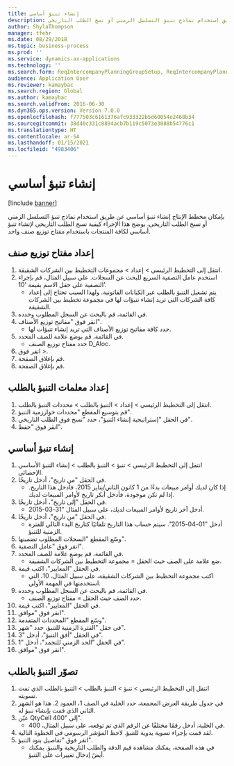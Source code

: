 ```yaml
---
title: إنشاء تنبؤ أساسي
description: بإمكان مخطط الإنتاج إنشاء تنبؤ أساسي عن طريق استخدام نماذج تنبؤ التسلسل الزمني أو نسخ الطلب التاريخي.
author: ShylaThompson
manager: tfehr
ms.date: 08/29/2018
ms.topic: business-process
ms.prod: ''
ms.service: dynamics-ax-applications
ms.technology: ''
ms.search.form: ReqIntercompanyPlanningGroupSetup, ReqIntercompanyPlanningGroupAllocKeys, ReqDemPlanForecastParameters, ReqDemPlanCreateForecastDialog, SysQueryForm, ReqDemPlanForecastViewer
audience: Application User
ms.reviewer: kamaybac
ms.search.region: Global
ms.author: kamaybac
ms.search.validFrom: 2016-06-30
ms.dyn365.ops.version: Version 7.0.0
ms.openlocfilehash: f777503c6161376afc933322b5d60054e2468b34
ms.sourcegitcommit: 38d40c331c8894acb7b119c5073e3088b54776c1
ms.translationtype: HT
ms.contentlocale: ar-SA
ms.lasthandoff: 01/15/2021
ms.locfileid: "4983406"
---
```

# <a name="create-a-baseline-forecast"></a>إنشاء تنبؤ أساسي

[!include [banner](../../includes/banner.md)]

بإمكان مخطط الإنتاج إنشاء تنبؤ أساسي عن طريق استخدام نماذج تنبؤ التسلسل الزمني أو نسخ الطلب التاريخي. يوضح هذا الإجراء كيفية نسخ الطلب التاريخي لإنشاء تنبؤ أساسي لكافة المنتجات باستخدام مفتاح توزيع صنف واحد. 


## <a name="set-up-an-item-allocation-key"></a>إعداد مفتاح توزيع صنف
1. انتقل إلى التخطيط الرئيسي‬ > إعداد > مجموعات التخطيط بين الشركات الشقيقة.
2. استخدم عامل التصفية السريع للبحث عن السجلات. على سبيل المثال، قم بإجراء التصفية على حقل الاسم بقيمة '10'.
    * يتم تشغيل التنبؤ بالطلب عبر الكيانات القانونية. ولهذا السبب تحتاج إلى إعداد كافة الشركات التي تريد إنشاء تنبؤات لها في مجموعة تخطيط بين الشركات الشقيقة‬.  
3. في القائمة، قم بالبحث عن السجل المطلوب وحدده.
4. انقر فوق "مفاتيح توزيع الأصناف".
    * حدد كافة مفاتيح توزيع الأصناف التي تريد إنشاء تنبؤات لها.  
5. في القائمة، قم بوضع علامة للصف المحدد.
    * حدد مفتاح توزيع الصنف D_Aloc.  
6. انقر فوق >.
7. قم بإغلاق الصفحة.
8. قم بإغلاق الصفحة.

## <a name="set-up-the-demand-forecasting-parameters"></a>إعداد معلمات التنبؤ بالطلب
1. انتقل إلى ‏‫التخطيط الرئيسي > إعداد > التنبؤ بالطلب‬ > محددات التنبؤ بالطلب‬.
2. قم بتوسيع المقطع "محددات خوارزمية التنبؤ‬".
3. في الحقل "إستراتيجية إنشاء ‏‫التنبؤ‬"، حدد "نسخ فوق الطلب التاريخي‬".
4. انقر فوق "حفظ".

## <a name="create-a-baseline-forecast"></a>إنشاء تنبؤ أساسي
1. انتقل إلى ‏‫التخطيط الرئيسي > تنبؤ‬ > التنبؤ بالطلب > إنشاء التنبؤ الأساسي الإحصائي‬.
2. في الحقل "من تاريخ"، أدخل تاريخًا.
    * إذا كان لديك أوامر مبيعات بدءًا من 1 كانون الثاني/يناير 2015، فأدخل هذا التاريخ. إذا لم تكن موجودة، فأدخل أبكر تاريخ لأوامر المبيعات لديك.  
3. في الحقل "إلى تاريخ"، أدخل تاريخًا.
    * أدخل آخر تاريخ لأوامر المبيعات لديك، على سبيل المثال "31-03-2015.  
4. في الحقل "من تاريخ"، أدخل تاريخًا.
    * أدخل "01-04-2015". سيتم حساب هذا التاريخ تلقائيًا كتاريخ البدء التالي للفترة الزمنية‬ للتنبؤ‬‬.  
5. وسّع المقطع "السجلات المطلوب تضمينها‬".
6. انقر فوق "عامل التصفية".
7. في القائمة، قم بوضع علامة للصف المحدد.
    * ضع علامة على الصف حيث الحقل = مجموعة التخطيط بين الشركات الشقيقة.  
8. في الحقل "المعايير"، اكتب قيمة.
    * اكتب مجموعة التخطيط بين الشركات الشقيقة، على سبيل المثال، 10، التي استخدمتها في المهمة الأولى.  
9. في القائمة، قم بالبحث عن السجل المطلوب وحدده.
    * حدد الصف حيث الحقل = مفتاح توزيع الصنف.  
10. في الحقل "المعايير"، اكتب قيمة.
11. انقر فوق "موافق".
12. وسّع المقطع "المحددات المتقدمة‬".
13. في حقل "الفترة الزمنية‬ للتنبؤ‬‬، حدد "شهر".
14. في الحقل "أفق التنبؤ‬"، أدخل "3".
15. في الحقل "الحد الزمني للتجمد‬‬"، أدخل "1".
16. انقر فوق "موافق".

## <a name="visualize-the-demand-forecast"></a>تصوّر التنبؤ بالطلب
1. انتقل إلى ‏‫التخطيط الرئيسي > تنبؤ‬ > التنبؤ بالطلب > ‏‫‏‫التنبؤ بالطلب‬ الذي تمت تسويته‬.
2. في جدول طريقة العرض المجمعة، حدد الخلية في الصف 1، العمود 2. هذا هو الشهر الثاني الذي قمت بإنشاء تنبؤ له.
3. عيّن QtyCell إلى "400".
    * في الخلية، أدخل رقمًا مختلفًا عن الرقم الذي تم توقعه، على سبيل المثال، 400.  
4. لقد قمت بإجراء تسوية يدوية للتنبؤ. لاحظ المؤشر الرسومي في الخطوة التالية.
5. انقر فوق "تفاصيل بنود التنبؤ".
    * في هذه الصفحة، يمكنك مشاهدة قيم الدقة والطلب التاريخية والتنبؤ. يمكنك أيضً إدخال تغييرات على التنبؤ.  

